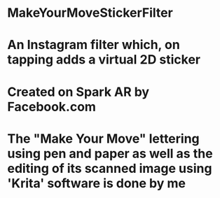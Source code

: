 # MakeYourMoveStickerFilter
# An Instagram filter which, on tapping adds a virtual 2D sticker
# Created on Spark AR by Facebook.com
# The "Make Your Move" lettering using pen and paper as well as the editing of its scanned image using 'Krita' software is done by me
